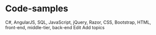 # Code-samples

C#, AngularJS, SQL, JavaScript, jQuery, Razor, CSS, Bootstrap, HTML, front-end, middle-tier, back-end Edit
Add topics
